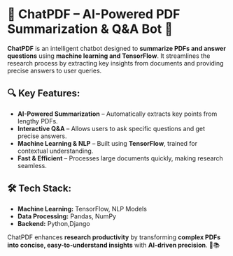 # 🤖 ChatPDF – AI-Powered PDF Summarization & Q&A Bot 📄  

**ChatPDF** is an intelligent chatbot designed to **summarize PDFs and answer questions** using **machine learning and TensorFlow**. It streamlines the research process by extracting key insights from documents and providing precise answers to user queries.  

## 🔍 Key Features:  
- **AI-Powered Summarization** – Automatically extracts key points from lengthy PDFs.  
- **Interactive Q&A** – Allows users to ask specific questions and get precise answers.  
- **Machine Learning & NLP** – Built using **TensorFlow**, trained for contextual understanding.  
- **Fast & Efficient** – Processes large documents quickly, making research seamless.  

## 🛠️ Tech Stack:  
- **Machine Learning:** TensorFlow, NLP Models  
- **Data Processing:** Pandas, NumPy  
- **Backend:** Python,Django  

ChatPDF enhances **research productivity** by transforming **complex PDFs into concise, easy-to-understand insights** with **AI-driven precision**. 🚀📚
